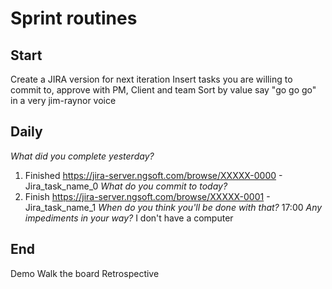 # Sprint routines

## Start
Create a JIRA version for next iteration
Insert tasks you are willing to commit to, approve with PM, Client and team
Sort by value
say "go go go" in a very jim-raynor voice


## Daily
*What did you complete yesterday?*
1. Finished https://jira-server.ngsoft.com/browse/XXXXX-0000 - Jira_task_name_0
*What do you commit to today?*
1. Finish https://jira-server.ngsoft.com/browse/XXXXX-0001 - Jira_task_name_1
*When do you think you'll be done with that?*
17:00
*Any impediments in your way?*
I don't have a computer


## End
Demo
Walk the board
Retrospective

